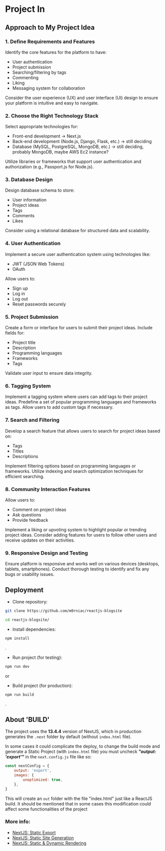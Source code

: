 # Project In

## Approach to My Project Idea

### 1. Define Requirements and Features

Identify the core features for the platform to have:
- User authentication
- Project submission
- Searching/filtering by tags
- Commenting
- Liking
- Messaging system for collaboration

Consider the user experience (UX) and user interface (UI) design to ensure your platform is intuitive and easy to navigate.

### 2. Choose the Right Technology Stack

Select appropriate technologies for:
- Front-end development -> Next.js 
- Back-end development (Node.js, Django, Flask, etc.) -> still deciding
- Database (MySQL, PostgreSQL, MongoDB, etc.) -> still deciding, probably MongoDB, maybe AWS Ec2 instance?

Utilize libraries or frameworks that support user authentication and authorization (e.g., Passport.js for Node.js).

### 3. Database Design

Design database schema to store:
- User information
- Project ideas
- Tags
- Comments
- Likes

Consider using a relational database for structured data and scalability.

### 4. User Authentication

Implement a secure user authentication system using technologies like:
- JWT (JSON Web Tokens)
- OAuth

Allow users to:
- Sign up
- Log in
- Log out
- Reset passwords securely

### 5. Project Submission

Create a form or interface for users to submit their project ideas.
Include fields for:
- Project title
- Description
- Programming languages
- Frameworks
- Tags

Validate user input to ensure data integrity.

### 6. Tagging System

Implement a tagging system where users can add tags to their project ideas.
Predefine a set of popular programming languages and frameworks as tags.
Allow users to add custom tags if necessary.

### 7. Search and Filtering

Develop a search feature that allows users to search for project ideas based on:
- Tags
- Titles
- Descriptions

Implement filtering options based on programming languages or frameworks.
Utilize indexing and search optimization techniques for efficient searching.

### 8. Community Interaction Features

Allow users to:
- Comment on project ideas
- Ask questions
- Provide feedback

Implement a liking or upvoting system to highlight popular or trending project ideas.
Consider adding features for users to follow other users and receive updates on their activities.

### 9. Responsive Design and Testing

Ensure platform is responsive and works well on various devices (desktops, tablets, smartphones).
Conduct thorough testing to identify and fix any bugs or usability issues.

## Deployment

- Clone repository:
```bash
git clone https://github.com/m0rniac/reactjs-blogsite
```
```bash
cd reactjs-blogsite/
```

- Install dependencies:
```bash
npm install
```

.
- Run project (for testing):
```bash
npm run dev
```
or
- Build project (for production):
```bash
npm run build
```

.
## About 'BUILD'

The project uses the **13.4.4** version of NextJS, which in production generates the `.next` folder by default (without `index.html` file).

In some cases it could complicate the deploy, to change the build mode and generate a Static Project (with `index.html` file) you must uncheck ***"output: 'export'"*** in the `next.config.js` file like so:


```javascript
const nextConfig = {
    output: 'export',
    images: {
        unoptimized: true,
    },
}
```


This will create an `out` folder with the file "index.html" just like a ReactJS build. It should be mentioned that in some cases this modification could affect some functionalities of the project

### More info:
- [NextJS: Static Export](https://nextjs.org/docs/pages/building-your-application/deploying/static-exports)
- [NextJS: Static Site Generation](https://nextjs.org/docs/pages/building-your-application/rendering/static-site-generation)
- [NextJS: Static & Dynamic Rendering](https://nextjs.org/docs/app/building-your-application/rendering/static-and-dynamic-rendering)

